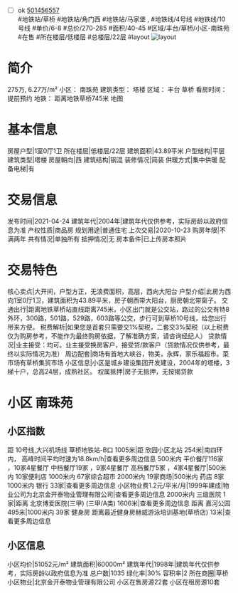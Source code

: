 - [ ] ok [501456557](https://bj.5i5j.com/ershoufang/501456557.html)  
 #地铁站/草桥 #地铁站/角门西 #地铁站/马家堡 ,  #地铁线/4号线 #地铁线/10号线
#单价/6-8 #总价/270-285 #面积/40-45   #区域/丰台/草桥/小区-南珠苑 #在售 #所在楼层/低楼层 #总楼层/22层 #layout 
![layout](http://image2a.5i5j.com/bdir/layout/101277.jpg_P5.jpg) 
# 简介 
 275万,  6.27万/m² 
小区： 南珠苑
建筑类型： 塔楼
区域： 丰台 草桥
看房时间： 提前预约
地铁： 距离地铁草桥745米 地图
# 基本信息 
 房屋户型|1室0厅1卫
所在楼层|低楼层/22层
建筑面积|43.89平米
户型结构|平层
建筑类型|塔楼
房屋朝向|西
建筑结构|钢混
装修情况|简装
供暖方式|集中供暖
配备电梯|有
# 交易信息 
 发布时间|2021-04-24
建筑年代|2004年|建筑年代仅供参考，实际房龄以政府信息为准
产权性质|商品房
规划用途|普通住宅
上次交易|2020-10-23
购房年限|不满两年
共有情况|单独所有
抵押情况|无
房本备件|已上传房本照片
# 交易特色 
 核心卖点|大开间，户型方正，无浪费面积，高层，西向大阳台
户型介绍|此房为西向1室0厅1卫，建筑面积为43.89平米，房子朝西带大阳台，厨房朝北带窗子。
交通出行|距离地铁草桥站直线距离745米，小区出门就是公交站，路过的公交有特8外环，300路，501路，529路，603路等公交，步行可到草桥10号线，给您出行带来方便。
税费解析|如果您是首套只需要交1%契税，二套交3%契税（以上税费仅为购房参考，不能作为最终购房依据，了解准确方案，请咨询经纪人）
贷款情况|业主接受：均可。业主接受换房客户，接受贷/款客户（贷款情况仅供参考，最终以实际情况为准）
周边配套|商场有首地大峡谷，物美，永辉，家乐福超市。菜市场有草桥集贸市场
小区信息|小区是城乡建设集团开发建设，2004年的塔楼，3梯十户，总高24层，成熟社区。
权属抵押|房子无抵押，无按揭贷款
# 小区 南珠苑
## 小区指数 
 距 10号线,大兴机场线 草桥地铁站-B口 1005米|距 欣园小区北站 254米|南四环内， 高峰时间平均时速为18.8km/h|查看更多周边信息
500米内 平价餐厅116家 ，10家4星餐厅
中档餐厅19家 ，9家4星餐厅
高档餐厅5家 ，4家4星餐厅|500米内 10家便利店
1000米内 67家综合超市
2000米内 19家商场|500米内 药店 8家
1000米内 银行 33家|查看更多周边信息
小区物业费1.2元/平米/月|1999年建成|物业公司为北京金开泰物业管理有限公司|查看更多周边信息
2000米内 三级医院 1家|距离 北京博爱医院(三甲) (三甲/A类) 1606米|查看更多周边信息
距离 嘉河公园 495米|1000米内 39家 健身房
距离最近健身房赫威游泳培训基地(草桥店) 13米|查看更多周边信息
## 小区信息 
 小区均价|51052元/m²
建筑面积|60000m²
建筑年代|1998年|建筑年代仅供参考，实际房龄以政府信息为准
总户数|1035
绿化率|30%
容积率|2
所在商圈|草桥
小区物业|北京金开泰物业管理有限公司
小区在售房源22套
小区在租房源10套
